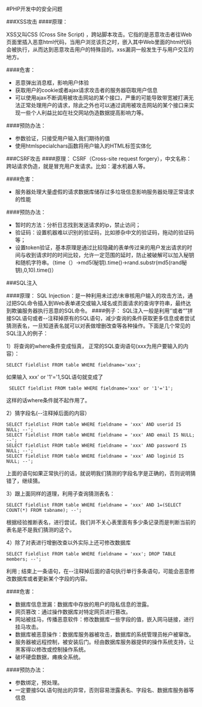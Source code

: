 #PHP开发中的安全问题

###XSS攻击
####原理：

XSS又叫CSS (Cross Site Script) ，跨站脚本攻击。它指的是恶意攻击者往Web页面里插入恶意html代码，当用户浏览该页之时，嵌入其中Web里面的html代码会被执行，从而达到恶意攻击用户的特殊目的。xss漏洞一般发生于与用户交互的地方。

####危害：

- 恶意弹出消息框，影响用户体验
- 获取用户的cookie或者ajax请求攻击者的服务器窃取用户信息
- 可以使用ajax不断调用被攻击网站的某个接口，严重的可能导致带宽被打满无法正常处理用户的请求，除此之外也可以通过调用被攻击网站的某个接口来实现一些个人利益比如在社交网站伪造数据提高影响力等。


####预防办法：

- 参数验证，只接受用户输入我们期待的值
- 使用htmlspecialchars函数将用户输入的HTML标签实体化


###CSRF攻击
####原理：
CSRF（Cross-site request forgery），中文名称：跨站请求伪造，就是冒充用户发请求。比如：灌水机器人等。

####危害：

- 服务器处理大量虚假的请求数据库储存过多垃圾信息影响服务器处理正常请求的性能

####预防办法：
- 暂时的方法：分析日志找到发送请求的ip，禁止访问；
- 验证码：设置机器难以识别的验证码，比如掺杂中文的验证码，拖动的验证码等；
- 设置token验证，基本原理是通过比较隐藏的表单传过来的用户发出请求的时间与收到请求时的时间比较，允许一定范围的延时，防止被破解可以加入秘钥和随机字符串。（time（）->md5(秘钥).time()->rand.substr(md5(rand秘钥),0,10).time()）

###SQL注入

####原理：
SQL Injection：是一种利用未过滤/未审核用户输入的攻击方法，通过把SQL命令插入到Web表单递交或输入域名或页面请求的查询字符串，最终达到欺骗服务器执行恶意的SQL命令。
####例子：
SQL注入一般是利用‘’或者“”拼接SQL语句或者--注释掉原有的SQL语句，减少查询的条件获取更多信息或者尝试猜测表名，一旦知道表名就可以对表做增删改查等各种操作。下面是几个常见的SQL注入的例子：

  1）将查询的where条件变成恒真，
  正常的SQL查询语句(xxx为用户要输入的内容）： 
  ```
  SELECT fieldlist FROM table WHERE fieldname='xxx';
  ```
 如果输入 xxx' or '1'='1,SQL语句就变成了
 ```
  SELECT fieldlist FROM table WHERE fieldname='xxx' or '1'='1'; 
```  
  这样的话where条件就不起作用了。
 
   2）猜字段名(--注释掉后面的内容）
  ```
  SELECT fieldlist FROM table WHERE fieldname = 'xxx' AND userid IS NULL; --';  
  SELECT fieldlist FROM table WHERE fieldname = 'xxx' AND email IS NULL; --'; 
  SELECT fieldlist FROM table WHERE fieldname = 'xxx' AND password IS NULL; --'; 
  SELECT fieldlist FROM table WHERE fieldname = 'xxx' AND loginid IS NULL; --'; 
  ```
  上面的语句如果正常执行的话，就说明我们猜测的字段名字是正确的，否则说明猜错了，继续猜。
  
  3）跟上面同样的道理，利用子查询猜测表名：
 ```
 SELECT fieldlist FROM table WHERE fieldname = 'xxx' AND 1=(SELECT COUNT(*) FROM tabname); --';  
```
根据经验推断表名，进行尝试，我们并不关心表里面有多少条记录而是判断当前的表名是不是我们猜测的这个。

4）除了对表进行增删改查以外实际上还可修改数据库
```
SELECT fieldlist FROM table WHERE fieldname = 'xxx'; DROP TABLE members; --';
```
利用 ; 结束上一条语句，在--注释掉后面的语句执行单行多条语句，可能会恶意修改数据库或者更新某个字段的内容。

####危害：
- 数据库信息泄漏：数据库中存放的用户的隐私信息的泄露。
- 网页篡改：通过操作数据库对特定网页进行篡改。
- 网站被挂马，传播恶意软件：修改数据库一些字段的值，嵌入网马链接，进行挂马攻击。
- 数据库被恶意操作：数据库服务器被攻击，数据库的系统管理员帐户被窜改。
- 服务器被远程控制，被安装后门。经由数据库服务器提供的操作系统支持，让黑客得以修改或控制操作系统。
- 破坏硬盘数据，瘫痪全系统。

####预防办法：
- 参数绑定，预处理。
- 一定要接SQL语句抛出的异常，否则容易泄露表名、字段名、数据库服务器等信息

